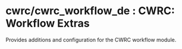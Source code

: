 # cwrc/cwrc_workflow_de : CWRC: Workflow Extras

Provides additions and configuration for the CWRC workflow module.
